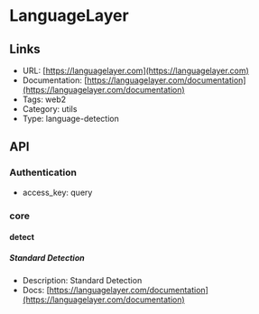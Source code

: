 # LanguageLayer

## Links

* URL: [https://languagelayer.com](https://languagelayer.com)
* Documentation: [https://languagelayer.com/documentation](https://languagelayer.com/documentation)
* Tags: web2
* Category: utils
* Type: language-detection

## API

### Authentication

* access_key: query

### core

#### detect

##### Standard Detection

* Description: Standard Detection
* Docs: [https://languagelayer.com/documentation](https://languagelayer.com/documentation)
